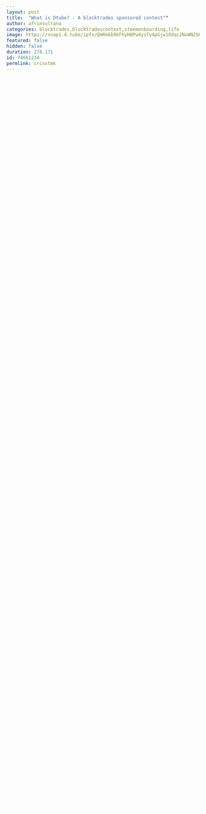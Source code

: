 ```yaml
---
layout: post
title:  "What is Dtube? - A blocktrades sponsored contest""
author: afrinsultana
categories: blocktrades,blocktradescontest,steemonboarding,life
image: https://snap1.d.tube/ipfs/QmRmkb9kFhyHBPw4ysTy4pGjw18dqc2NxWNZSE5WfV335b
featured: false
hidden: false
duration: 278.171
id: 74661234
permlink: crcxxtmk
---
```

    
<video poster="https://snap1.d.tube/ipfs/QmRmkb9kFhyHBPw4ysTy4pGjw18dqc2NxWNZSE5WfV335b" autoplay="" id="player_html5_api" class="vjs-tech" style="width: 100%; height: 100%;" tabindex="-1" src="https://video.dtube.top/ipfs/Qma6v94HkpqD5S1dwN2RsJKdYiAWZA3rfGXX79bXFFrZ7G"></video>

dtube is the most popular and most used Dapp built on the Steem blockchain.We seen Many steemian use it to post their video content.This dapp suport people for good vedio content.Also people share there vedio content here so easily.Also from others vlog people can learn many things. And can increase their knowledge. Its have own webseit thats name d.tube Also its steemit username also @dtube. Also for information you can check my link that given already.I already putted there every important link i hope that will help you guys.
Any steemian and new user can get success here for their good vedio content.So i will say try it and get support from dtube. 


**Some Important Link:**
[Website](https://about.d.tube/)
[Steemit]( https://steemit.com/@dtube)
[Discord]( https://discord.gg/zMDVZRj)
[GitHub]( https://github.com/dtube)
[Reddit]( https://www.reddit.com/r/dtube)
[Twitter](https://twitter.com/DTube_Official)
-----
If anyone want to join @blocktradessponsoring contest, [Check here for details](https://steemit.com/dtube/@coruscate/jyiuh3ih)
-----


<a href='https://steemit.com/@afrinsultana' title=''><img src='https://cdn.steemitimages.com/DQmPKN2rsjG7fw61zQDqW5e8HSaTHdRKbBUAUb3RsA15onC/20190418_011808.gif' alt='' title='Hosted by imgur.com' /></a>
made by @prettynicevideo


![KczEKm4dFpmUs56bvv.gif](https://cdn.steemitimages.com/DQmbSuKJFNQuUyKVzBKmyiCCt2rG2JSfX6UUbDXQnXqVJTr/KczEKm4dFpmUs56bvv.gif)


----



[Music source](Young Love by LiQWYD | https://www.instagram.com/liqwyd
Music promoted by https://www.free-stock-music.com
Creative Commons Attribution 3.0 Unported License
https://creativecommons.org/licenses/by/3.0/deed.en_US)
